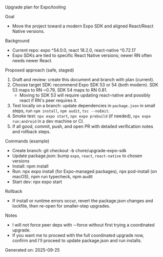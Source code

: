 Upgrade plan for Expo/tooling

Goal
- Move the project toward a modern Expo SDK and aligned React/React Native versions.

Background
- Current repo: expo ^54.0.0, react 18.2.0, react-native ^0.72.17
- Expo SDKs are tied to specific React Native versions; newer RN often needs newer React.

Proposed approach (safe, staged)
1. Draft and review: create this document and branch with plan (current).
2. Choose target SDK: recommend Expo SDK 53 or 54 (both modern). SDK 53 maps to RN ~0.79, SDK 54 maps to RN 0.81.
   - Moving to SDK 53 will require updating react-native and possibly react if RN's peer requires it.
3. Test locally on a branch: update dependencies in `package.json` in small steps, run `npm install`, `npm audit`, `tsc --noEmit`.
4. Smoke test: `npx expo start`, `npx expo prebuild` (if needed), `npx expo run:android` in a dev machine or CI.
5. If all good, commit, push, and open PR with detailed verification notes and rollback steps.

Commands (example)
- Create branch: git checkout -b chore/upgrade-expo-sdk
- Update package.json: bump `expo`, `react`, `react-native` to chosen versions
- Install: npm install
- Run: npx expo install (for Expo-managed packages), npx pod-install (on macOS), npm run typecheck, npm audit
- Start dev: npx expo start

Rollback
- If install or runtime errors occur, revert the package.json changes and lockfile, then re-open for smaller-step upgrades.

Notes
- I will not force peer deps with --force without first trying a coordinated upgrade.
- If you want me to proceed with the full coordinated upgrade now, confirm and I'll proceed to update package.json and run installs.

Generated on: 2025-09-25
